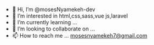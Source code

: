 - 👋 Hi, I’m @mosesNyamekeh-dev
- 👀 I’m interested in html,css,sass,vue js,laravel
- 🌱 I’m currently learning ...
- 💞️ I’m looking to collaborate on ...
- 📫 How to reach me ...
mosesnyamekeh7@gmail.com

<!---
mosesNyamekeh-dev/mosesNyamekeh-dev is a ✨ special ✨ repository because its `README.md` (this file) appears on your GitHub profile.
You can click the Preview link to take a look at your changes.
--->
